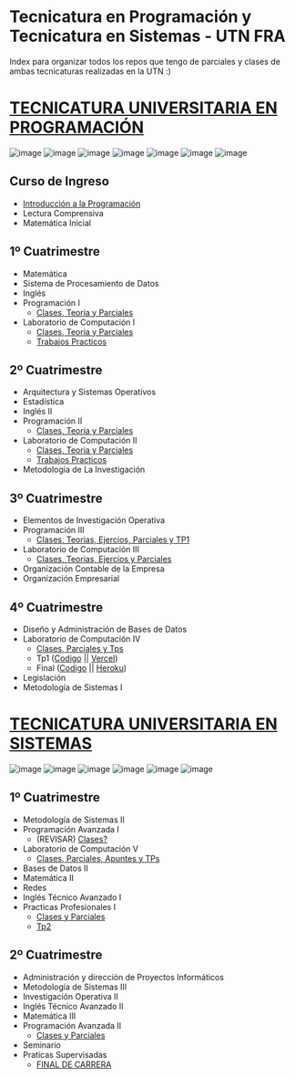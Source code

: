 # Tecnicatura en Programación y Tecnicatura en Sistemas - UTN FRA

Index para organizar todos los repos que tengo de parciales y clases de ambas tecnicaturas realizadas en la UTN :)

# [TECNICATURA UNIVERSITARIA EN PROGRAMACIÓN](http://www.sistemas-utnfra.com.ar/#/pages/carrera/tecnico-programacion/resumen)
![image](https://user-images.githubusercontent.com/40859246/232821333-8923c4b1-350d-40a2-a610-f459c43fc332.png)
![image](https://user-images.githubusercontent.com/40859246/232822280-ab6eb794-812a-418e-adfb-5522b5f26530.png)
![image](https://user-images.githubusercontent.com/40859246/232822480-e8d9b0d3-dd77-4094-a109-fa01f68305e0.png)
![image](https://user-images.githubusercontent.com/40859246/232822555-c46f6559-42bb-41bb-91a2-1cf5e86642df.png)
![image](https://user-images.githubusercontent.com/40859246/232822727-671ca72d-3bab-4853-9a38-58e9fdd9700c.png)
![image](https://user-images.githubusercontent.com/40859246/232821618-ee9bfe42-b25d-4abe-925f-351ebc9e7ac6.png)
![image](https://user-images.githubusercontent.com/40859246/232822404-908900dc-9e58-46d9-9867-04048a3aee2d.png)

## Curso de Ingreso
-   [Introducción a la Programación](https://github.com/SeleneAbraldez/CursoIngresoJS)
-   Lectura Comprensiva
-   Matemática Inicial

## 1º Cuatrimestre
-   Matemática
-   Sistema de Procesamiento de Datos
-   Inglés
-   Programación I
	- [Clases, Teoria y Parciales](https://github.com/SeleneAbraldez/Programacion-y-Laboratorio_I)
-   Laboratorio de Computación I 
	- [Clases, Teoria y Parciales](Clases,%20Teoria%20y%20Parciales)
	- [Trabajos Practicos](https://github.com/SeleneAbraldez/TP-Laboratorio-I/tree/master)

## 2º Cuatrimestre
-   Arquitectura y Sistemas Operativos
-   Estadística
-   Inglés II
-   Programación II
	- [Clases, Teoria y Parciales](https://github.com/SeleneAbraldez/Programacion-y-Laboratorio_II)
-   Laboratorio de Computación II
	- [Clases, Teoria y Parciales](https://github.com/SeleneAbraldez/Programacion-y-Laboratorio_II)
	- [Trabajos Practicos](https://github.com/SeleneAbraldez/TP-Laboratorio-II)
-   Metodología de La Investigación

## 3º Cuatrimestre
-   Elementos de Investigación Operativa
-   Programación III
	- [Clases, Teorias, Ejercios, Parciales y TP1](https://github.com/SeleneAbraldez/Progamacion-III)
-   Laboratorio de Computación III
	- [Clases, Teorias, Ejercios y Parciales](https://github.com/SeleneAbraldez/Laboratorio-III)
-   Organización Contable de la Empresa
-   Organización Empresarial

## 4º Cuatrimestre
-   Diseño y Administración de Bases de Datos
-   Laboratorio de Computación IV
	- [Clases, Parciales y Tps](https://github.com/SeleneAbraldez/Laboratorio-IV)
	- Tp1 ([Codigo](https://github.com/SeleneAbraldez/Tp1-LabIV-Mascotas) || [Vercel](https://tp1-lab-iv-mascotas-seleneabraldez.vercel.app/carga))
	- Final ([Codigo](https://github.com/SeleneAbraldez/Labo-IV-FINAL) || [Heroku](https://buenasonrisa.herokuapp.com/))
-   Legislación
-   Metodología de Sistemas I


# [TECNICATURA UNIVERSITARIA EN SISTEMAS](http://www.sistemas-utnfra.com.ar/#/pages/carrera/tecnico-sistemas/resumen)
![image](https://user-images.githubusercontent.com/40859246/232821419-7bba0acd-4626-4eca-9a5c-b6cb6abc5aab.png)
![image](https://user-images.githubusercontent.com/40859246/232821452-4b5a6aad-5d9d-4105-bf78-89316deae232.png)
![image](https://user-images.githubusercontent.com/40859246/232821497-83f94276-3e5f-4fe1-85fa-fb0194899b68.png)
![image](https://user-images.githubusercontent.com/40859246/232821528-6278b7e4-d57f-4331-893c-927db2051da7.png)
![image](https://user-images.githubusercontent.com/40859246/232821593-36a1db04-042c-4c18-bba7-6e6c61738f2e.png)
![image](https://user-images.githubusercontent.com/40859246/232822960-8a53b963-cc1a-435f-9a5f-599ea0edfa6e.png)

## 1º Cuatrimestre
-   Metodología de Sistemas II
-   Programación Avanzada I
	- (REVISAR) [Clases?](https://github.com/SeleneAbraldez/Programacion-Avanzada-I)
-   Laboratorio de Computación V
	- [Clases, Parciales, Apuntes y TPs](https://github.com/SeleneAbraldez/Laboratorio-V)
-   Bases de Datos II
-   Matemática II
-   Redes
-   Inglés Técnico Avanzado I
-  Practicas Profesionales I
	- [Clases y Parciales](https://github.com/SeleneAbraldez/PracticasProfesionales)
	- [Tp2](https://github.com/SeleneAbraldez/2020_TP_PPS_Comanda_1_cuatri) 

## 2º Cuatrimestre
-   Administración y dirección de Proyectos Informáticos
-   Metodología de Sistemas III
-   Investigación Operativa II
-   Inglés Técnico Avanzado II
-   Matemática III
-   Programación Avanzada II
	- [Clases y Parciales](https://github.com/SeleneAbraldez/Programacion-Avanzada-II) 
-   Seminario
- Praticas Supervisadas
	- [FINAL DE CARRERA](https://github.com/SeleneAbraldez/web_multitask)




